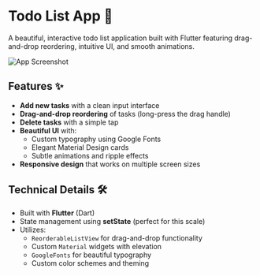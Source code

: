 # Todo List App 📝

A beautiful, interactive todo list application built with Flutter featuring drag-and-drop reordering, intuitive UI, and smooth animations.

![App Screenshot](screenshots/app_preview.png) <!-- Add your screenshot here -->

## Features ✨

- **Add new tasks** with a clean input interface
- **Drag-and-drop reordering** of tasks (long-press the drag handle)
- **Delete tasks** with a simple tap
- **Beautiful UI** with:
  - Custom typography using Google Fonts
  - Elegant Material Design cards
  - Subtle animations and ripple effects
- **Responsive design** that works on multiple screen sizes

## Technical Details 🛠️

- Built with **Flutter** (Dart)
- State management using **setState** (perfect for this scale)
- Utilizes:
  - `ReorderableListView` for drag-and-drop functionality
  - Custom `Material` widgets with elevation
  - `GoogleFonts` for beautiful typography
  - Custom color schemes and theming

